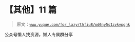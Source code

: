# 【其他】11 篇

> 原文：[`www.yuque.com/for_lazy/thfiu8/od6ny5s1zvkypgnk`](https://www.yuque.com/for_lazy/thfiu8/od6ny5s1zvkypgnk)

公众号懒人找资源，懒人专属群分享
